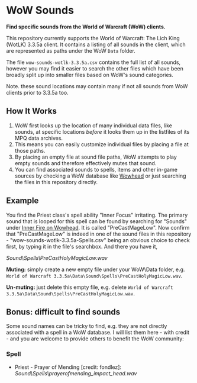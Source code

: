 # WoW Sounds
**Find specific sounds from the World of Warcraft (WoW) clients.**

This repository currently supports the World of Warcraft: The Lich King (WotLK) 3.3.5a client. It contains a listing of all sounds in the client, which are represented as paths under the WoW `Data` folder. 

The file `wow-sounds-wotlk-3.3.5a.csv` contains the full list of all sounds, however you may find it easier to search the other files which have been broadly split up into smaller files based on WoW's sound categories.

Note. these sound locations may contain many if not all sounds from WoW clients prior to 3.3.5a too.

## How It Works
1. WoW first looks up the location of many individual data files, like sounds, at specific locations *before* it looks them up in the listfiles of its MPQ data archives.
2. This means you can easily customize individual files by placing a file at those paths.
3. By placing an empty file at sound file paths, WoW attempts to play empty sounds and therefore effectively mutes that sound.
4. You can find associated sounds to spells, items and other in-game sources by checking a WoW database like [Wowhead](https://wotlk.classic.wowhead) or just searching the files in this repository directly.

## Example
You find the Priest class's spell ability "Inner Focus" irritating. The primary sound that is looped for this spell can be found by searching for "Sounds" under [Inner Fire on Wowhead](https://www.wowhead.com/wotlk/spell=14751/inner-focus#sounds). It is called "PreCastMageLow". Now confirm that "PreCastMageLow" is indeed in one of the sound files in this repository - "wow-sounds-wotlk-3.3.5a-Spells.csv" being an obvious choice to check first, by typing it in the file's searchbox. And there you have it,

*Sound\Spells\PreCastHolyMagicLow.wav*

 **Muting:** simply create a new empty file under your WoW\Data folder, e.g. `World of Warcraft 3.3.5a\Data\Sound\Spells\PreCastHolyMagicLow.wav`.
 
 **Un-muting:** just delete this empty file, e.g. delete `World of Warcraft 3.3.5a\Data\Sound\Spells\PreCastHolyMagicLow.wav`.

## Bonus: difficult to find sounds
Some sound names can be tricky to find, e.g. they are not directly associated with a spell in a WoW database. I will list them here - with credit - and you are welcome to provide others to benefit the WoW community:

### Spell ###
* Priest - Prayer of Mending [credit: fondlez]: *Sound\Spells\prayerofmending_impact_head.wav*
